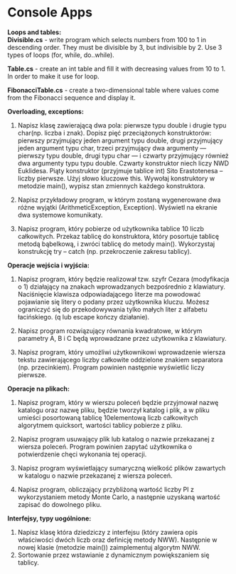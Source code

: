 # Console Apps

**Loops and tables:** <br/>
**Divisible.cs** - write program which selects numbers from 100 to 1 in descending order. They must be divisible by 3, but indivisible by 2. Use 3 types of loops (for, while, do..while). <br/>

 **Table.cs** - create an int table and fill it with decreasing values from 10 to 1. In order to make it use for loop. <br/>

**FibonacciTable.cs** - create a two-dimensional table where values come from the Fibonacci sequence and display it.<br/>

**Overloading, exceptions:** <br/>
1. Napisz klasę zawierającą dwa pola: pierwsze typu double i drugie typu char(np. liczba i znak). Dopisz pięć przeciążonych konstruktorów: pierwszy przyjmujący jeden argument typu double, drugi przyjmujący jeden argument typu char, trzeci przyjmujący dwa argumenty — pierwszy typu double, drugi typu char — i czwarty przyjmujący również dwa argumenty typu typu double. Czwarty konstruktor niech liczy NWD Euklidesa. Piąty konstruktor (przyjmuje tablice int) Sito Erastotenesa – liczby pierwsze. Użyj  słowo kluczowe this. Wywołaj konstruktory w metodzie main(), wypisz stan zmiennych każdego konstruktora.<br/>

2. Napisz przykładowy program, w którym zostaną wygenerowane dwa różne wyjątki (ArithmeticException, Exception). Wyświetl na ekranie dwa systemowe komunikaty.<br/>

3. Napisz program, który pobierze od użytkownika tablice 10 liczb całkowitych. Przekaz tablicę do konstruktora, który posortuje tablicę metodą bąbelkową, i zwróci tablicę do metody main(). Wykorzystaj konstrukcję try – catch (np. przekroczenie zakresu tablicy).<br/>

**Operacje wejścia i wyjścia:**
1. Napisz program, który będzie realizował tzw. szyfr Cezara (modyfikacja o 1) działający na znakach wprowadzanych bezpośrednio z klawiatury. Naciśnięcie klawisza odpowiadającego literze ma powodować pojawianie się litery o podany przez użytkownika kluczu. Możesz ograniczyć się do przekodowywania tylko małych liter z alfabetu łacińskiego. (q lub escape kończy działanie).<br/>

2. Napisz program rozwiązujący równania kwadratowe, w którym parametry A, B i C będą wprowadzane przez użytkownika z klawiatury.<br/>

3. Napisz program, który umożliwi użytkownikowi wprowadzenie wiersza tekstu zawierającego liczby całkowite oddzielone znakiem separatora (np. przecinkiem). Program powinien następnie wyświetlić liczy pierwsze.<br/>


**Operacje na plikach:**
1. Napisz  program, który w wierszu poleceń będzie przyjmował nazwę katalogu  oraz nazwę pliku, będzie tworzył katalog i plik, a w pliku umieści posortowaną tablicę 10elementową liczb całkowitych algorytmem quicksort, wartości tablicy pobierze z pliku.

2. Napisz program usuwający plik lub katalog o nazwie przekazanej z wiersza poleceń. Program powinien zapytać użytkownika o potwierdzenie chęci wykonania tej operacji. 

3. Napisz program wyświetlający sumaryczną wielkość plików zawartych w katalogu o nazwie przekazanej z wiersza poleceń.

4. Napisz program, obliczający przybliżoną wartość liczby PI z wykorzystaniem metody Monte Carlo, a następnie uzyskaną wartość zapisać do dowolnego pliku.

**Interfejsy, typy uogólnione:**
1. Napisz klasę która dziedziczy z interfejsu (który zawiera opis właściwości dwóch liczb oraz definicję metody NWW). Następnie w nowej klasie (metodzie main()) zaimplementuj algorytm NWW.
2. Sortowanie przez wstawianie z dynamicznym powiększaniem się tablicy.


